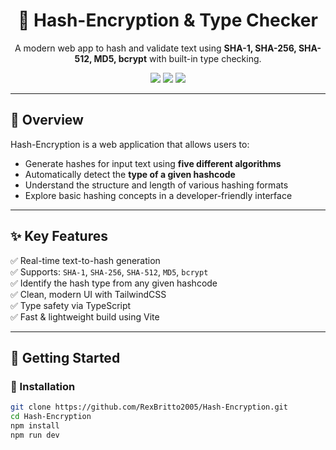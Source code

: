 <h1 align="center">🔐 Hash-Encryption & Type Checker</h1>

<p align="center">
  A modern web app to hash and validate text using <strong>SHA-1, SHA-256, SHA-512, MD5, bcrypt</strong> with built-in type checking.
</p>

<p align="center">
  <img src="https://img.shields.io/badge/Built%20With-React%20%2B%20TypeScript-blue?style=flat-square" />
  <img src="https://img.shields.io/badge/Hashing-CryptoJS%20%7C%20Bcrypt-orange?style=flat-square" />
  <img src="https://img.shields.io/badge/UI-TailwindCSS-38bdf8?style=flat-square" />
</p>

---

## 🧩 Overview

Hash-Encryption is a web application that allows users to:
- Generate hashes for input text using **five different algorithms**
- Automatically detect the **type of a given hashcode**
- Understand the structure and length of various hashing formats
- Explore basic hashing concepts in a developer-friendly interface

---

## ✨ Key Features

✅ Real-time text-to-hash generation  
✅ Supports: `SHA-1`, `SHA-256`, `SHA-512`, `MD5`, `bcrypt`  
✅ Identify the hash type from any given hashcode  
✅ Clean, modern UI with TailwindCSS  
✅ Type safety via TypeScript  
✅ Fast & lightweight build using Vite  

---

## 🚀 Getting Started

### 🔧 Installation

```bash
git clone https://github.com/RexBritto2005/Hash-Encryption.git
cd Hash-Encryption
npm install
npm run dev
